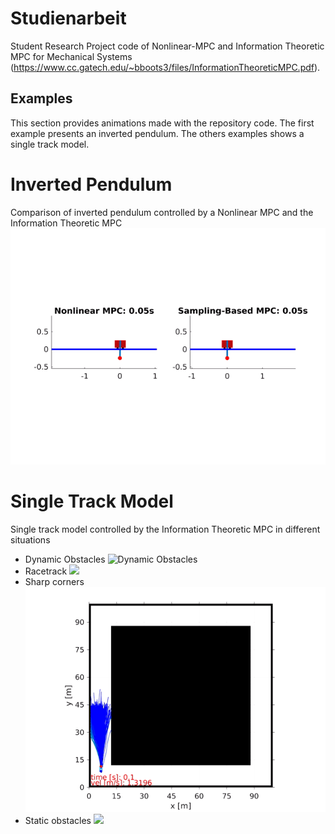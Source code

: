 # Studienarbeit
Student Research Project code of Nonlinear-MPC and Information Theoretic MPC for Mechanical Systems (https://www.cc.gatech.edu/~bboots3/files/InformationTheoreticMPC.pdf).

## Examples
This section provides animations made with the repository code. The first example presents an inverted pendulum. The others examples shows a single track model.
# Inverted Pendulum
Comparison of inverted pendulum controlled by a Nonlinear MPC and the Information Theoretic MPC
![](inverted_pendulum.gif)
# Single Track Model
Single track model controlled by the Information Theoretic MPC in different situations
* Dynamic Obstacles
	![](https://github.com/raphaelkba/Student-Research-Project/tree/master/Gifs/dynamic_obstacles.gif "Dynamic Obstacles")
* Racetrack
	![](https://github.com/raphaelkba/Student-Research-Project/tree/master/Gifs/eight_track.gif)
* Sharp corners
	![](square_track.gif)
* Static obstacles
	![](https://github.com/raphaelkba/Student-Research-Project/tree/master/Gifs/static_obstacles.gif)


